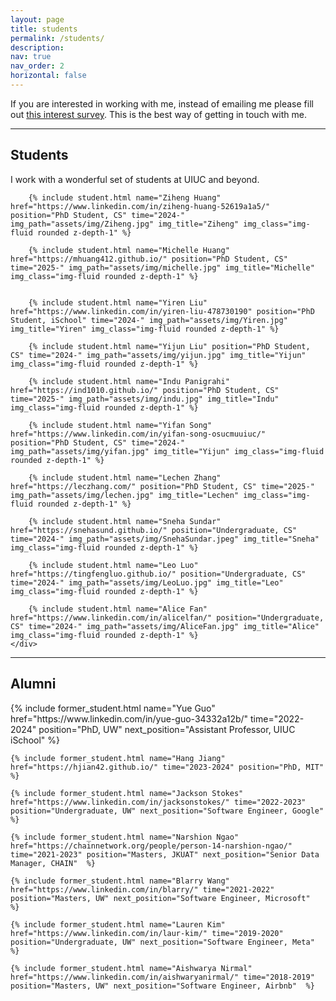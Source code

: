 ```yaml
---
layout: page
title: students
permalink: /students/
description: 
nav: true
nav_order: 2
horizontal: false
---
```


<style>
    a h5 {
        color: inherit; /* Makes the color the same as the link */
    }
    .my-desc {
        margin-bottom: 0; /* Using mb-0 equivalent */
    }
</style>


If you are interested in working with me, instead of emailing me please fill out [this interest survey](https://forms.gle/5h8HPEsdm6DBsLwy9). This is the best way of getting in touch with me.




<!-- **Ph.D. applicants**: I will be taking new students in Fall 2024! If you are interested in HCI, NLP, communication, or reading and writing tools, I encourage you to apply for a PhD at the [UIUC Department of Computer Science](https://cs.illinois.edu/admissions/graduate/degree-program-options) and mention me in your application. 

I love working with motivated students at the intersection of HCI and NLP. My focus is on human-centered problems and so I predominantly contribute to HCI research. I also often contribute to NLP research because my work uses computational methods to quantify and adapt language. Working in my group will always include a focus on a human problem, whether we are running experiments, building new interfaces, or training new models. Some examples of ongoing projects and future plans: 

- Making [medical](https://dl.acm.org/doi/10.1145/3589955) and [scientific language](https://aclanthology.org/2022.acl-long.569/) readable for people beyond doctors and researchers
- Building [technologies](https://aclanthology.org/2022.aacl-srw.10.pdf) to support languages beyond English 
- Helping online communities welcome [new members](https://dl.acm.org/doi/10.1145/3313831.3376524)
- Studying what barriers people face when reading legal language  -->

<hr>

## Students

I work with a wonderful set of students at UIUC and beyond. 


<div class="lab">
    <div class="row">
        
        {% include student.html name="Ziheng Huang" href="https://www.linkedin.com/in/ziheng-huang-52619a1a5/" position="PhD Student, CS" time="2024-" img_path="assets/img/Ziheng.jpg" img_title="Ziheng" img_class="img-fluid rounded z-depth-1" %}

        {% include student.html name="Michelle Huang" href="https://mhuang412.github.io/" position="PhD Student, CS" time="2025-" img_path="assets/img/michelle.jpg" img_title="Michelle" img_class="img-fluid rounded z-depth-1" %}


        {% include student.html name="Yiren Liu" href="https://www.linkedin.com/in/yiren-liu-478730190" position="PhD Student, iSchool" time="2024-" img_path="assets/img/Yiren.jpg" img_title="Yiren" img_class="img-fluid rounded z-depth-1" %}

        {% include student.html name="Yijun Liu" position="PhD Student, CS" time="2024-" img_path="assets/img/yijun.jpg" img_title="Yijun" img_class="img-fluid rounded z-depth-1" %}

        {% include student.html name="Indu Panigrahi" href="https://ind1010.github.io/" position="PhD Student, CS" time="2025-" img_path="assets/img/indu.jpg" img_title="Indu" img_class="img-fluid rounded z-depth-1" %}
        
        {% include student.html name="Yifan Song" href="https://www.linkedin.com/in/yifan-song-osucmuuiuc/" position="PhD Student, CS" time="2024-" img_path="assets/img/yifan.jpg" img_title="Yijun" img_class="img-fluid rounded z-depth-1" %}

        {% include student.html name="Lechen Zhang" href="https://leczhang.com/" position="PhD Student, CS" time="2025-" img_path="assets/img/lechen.jpg" img_title="Lechen" img_class="img-fluid rounded z-depth-1" %}

        {% include student.html name="Sneha Sundar" href="https://snehasund.github.io/" position="Undergraduate, CS" time="2024-" img_path="assets/img/SnehaSundar.jpeg" img_title="Sneha" img_class="img-fluid rounded z-depth-1" %}

        {% include student.html name="Leo Luo" href="https://tingfengluo.github.io/" position="Undergraduate, CS" time="2024-" img_path="assets/img/LeoLuo.jpg" img_title="Leo" img_class="img-fluid rounded z-depth-1" %}

        {% include student.html name="Alice Fan" href="https://www.linkedin.com/in/alicelfan/" position="Undergraduate, CS" time="2024-" img_path="assets/img/AliceFan.jpg" img_title="Alice" img_class="img-fluid rounded z-depth-1" %}
    </div>
</div>

<hr>

## Alumni

<!-- <div class="row ml-3">
    <p class="h5"> Yiren Liu </p>
    <p> Yiren Liu </p>
</div> -->

 <div>
    {% include former_student.html name="Yue Guo" href="https://www.linkedin.com/in/yue-guo-34332a12b/" time="2022-2024" position="PhD, UW" next_position="Assistant Professor, UIUC iSchool"  %}

    {% include former_student.html name="Hang Jiang" href="https://hjian42.github.io/" time="2023-2024" position="PhD, MIT" %}

    {% include former_student.html name="Jackson Stokes" href="https://www.linkedin.com/in/jacksonstokes/" time="2022-2023" position="Undergraduate, UW" next_position="Software Engineer, Google"  %}

    {% include former_student.html name="Narshion Ngao" href="https://chainnetwork.org/people/person-14-narshion-ngao/" time="2021-2023" position="Masters, JKUAT" next_position="Senior Data Manager, CHAIN"  %}

    {% include former_student.html name="Blarry Wang" href="https://www.linkedin.com/in/blarry/" time="2021-2022" position="Masters, UW" next_position="Software Engineer, Microsoft"  %}

    {% include former_student.html name="Lauren Kim" href="https://www.linkedin.com/in/laur-kim/" time="2019-2020" position="Undergraduate, UW" next_position="Software Engineer, Meta"  %}

    {% include former_student.html name="Aishwarya Nirmal" href="https://www.linkedin.com/in/aishwaryanirmal/" time="2018-2019" position="Masters, UW" next_position="Software Engineer, Airbnb"  %}
</div>

